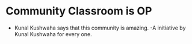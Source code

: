 # Community Classroom is OP

- Kunal Kushwaha says that this community is amazing.
-A initiative by Kunal Kushwaha for every one.
